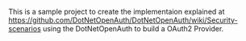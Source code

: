 This is a sample project to create the implementaion explained at https://github.com/DotNetOpenAuth/DotNetOpenAuth/wiki/Security-scenarios using the DotNetOpenAuth to build a OAuth2  Provider.
